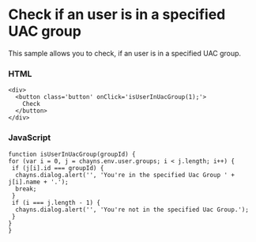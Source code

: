 # Check if an user is in a specified UAC group

This sample allows you to check, if an user is in a specified UAC group.

### HTML
```
<div>
  <button class='button' onClick='isUserInUacGroup(1);'>
    Check
  </button>
</div>
```

### JavaScript
```
function isUserInUacGroup(groupId) {
for (var i = 0, j = chayns.env.user.groups; i < j.length; i++) {
 if (j[i].id === groupId) {
  chayns.dialog.alert('', 'You're in the specified Uac Group ' + j[i].name + '.');
  break;
 }
 if (i === j.length - 1) {
  chayns.dialog.alert('', 'You're not in the specified Uac Group.');
 }
}
}
 ```
